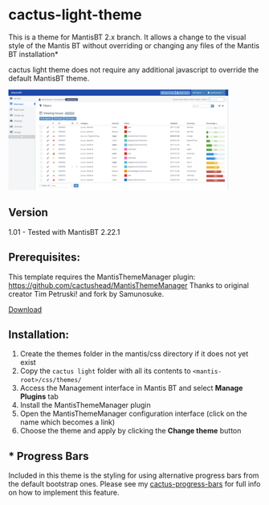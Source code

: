# cactus-light-theme
This is a theme for MantisBT 2.x branch.  It allows a change to the visual style of the Mantis BT without overriding or changing any files of the Mantis BT installation*

cactus light theme does not require any additional javascript to override the default MantisBT theme.

<img src="https://github.com/cactushead/cactus-light-theme/blob/master/cactus%20light.png" height="200" alt="cactus light theme for MantisBT">


## Version
1.01 - Tested with MantisBT 2.22.1

## Prerequisites:
This template requires the MantisThemeManager plugin: https://github.com/cactushead/MantisThemeManager  Thanks to original creator Tim Petruski! and fork by Samunosuke.

[Download](https://github.com/cactushead/MantisThemeManager/archive/master.zip)

## Installation:
1. Create the themes folder in the mantis/css directory if it does not yet exist
2. Copy the `cactus light` folder with all its contents to `<mantis-root>/css/themes/`
3. Access the Management interface in Mantis BT and select **Manage Plugins** tab
4. Install the MantisThemeManager plugin
5. Open the MantisThemeManager configuration interface (click on the name which becomes a link)
6. Choose the theme and apply by clicking the **Change theme** button

## * Progress Bars
Included in this theme is the styling for using alternative progress bars from the default bootstrap ones.
Please see my [cactus-progress-bars](https://github.com/cactushead/cactus-progress-bars) for full info on how to implement this feature.





